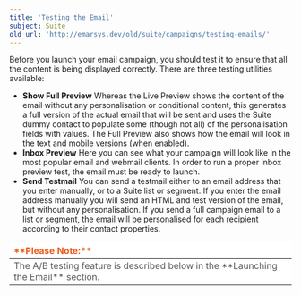 ```yaml
---
title: 'Testing the Email'
subject: Suite
old_url: 'http://emarsys.dev/old/suite/campaigns/testing-emails/'
---
```


Before you launch your email campaign, you should test it to ensure that all the content is being displayed correctly. There are three testing utilities available:

- **Show Full Preview** Whereas the Live Preview shows the content of the email without any personalisation or conditional content, this generates a full version of the actual email that will be sent and uses the Suite dummy contact to populate some (though not all) of the personalisation fields with values. The Full Preview also shows how the email will look in the text and mobile versions (when enabled).
- **Inbox Preview** Here you can see what your campaign will look like in the most popular email and webmail clients. In order to run a proper inbox preview test, the email must be ready to launch.
- **Send Testmail** You can send a testmail either to an email address that you enter manually, or to a Suite list or segment. If you enter the email address manually you will send an HTML and test version of the email, but without any personalisation. If you send a full campaign email to a list or segment, the email will be personalised for each recipient according to their contact properties.
 
<table border="0" cellpadding="1" class="wikitable" style="width: 100%; border-width: 0px; border-style: solid;"><thead><tr><th style="text-align: left; border-color: #fff; background-color: #fff; color: #eb5a19;">**Please Note:**</th> </tr></thead><tbody><tr><td style="text-align: left; border-color: #fff; background-color: #fff; color: #555555;">The A/B testing feature is described below in the **Launching the Email** section.</td></tr></tbody></table>